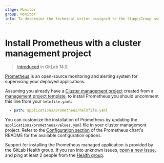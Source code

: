 ```yaml
---
stage: Monitor
group: Monitor
info: To determine the technical writer assigned to the Stage/Group associated with this page, see https://about.gitlab.com/handbook/engineering/ux/technical-writing/#assignments
---
```


# Install Prometheus with a cluster management project

> [Introduced](https://gitlab.com/gitlab-org/project-templates/cluster-management/-/merge_requests/5) in GitLab 14.0.

[Prometheus](https://prometheus.io/docs/introduction/overview/) is an
open-source monitoring and alerting system for supervising your
deployed applications.

Assuming you already have a [Cluster management project](../../../../../user/clusters/management_project.md) created from a
[management project template](../../../../../user/clusters/management_project_template.md), to install Prometheus you should
uncomment this line from your `helmfile.yaml`:

```yaml
  - path: applications/prometheus/helmfile.yaml
```

You can customize the installation of Prometheus by updating the
`applications/prometheus/values.yaml` file in your cluster
management project. Refer to the
[Configuration section](https://github.com/helm/charts/tree/master/stable/prometheus#configuration)
of the Prometheus chart's README for the available configuration options.

Support for installing the Prometheus managed application is provided by the
GitLab Health group. If you run into unknown issues,
[open a new issue](https://gitlab.com/gitlab-org/gitlab/-/issues/new), and ping at
least 2 people from the [Health group](https://about.gitlab.com/handbook/product/categories/#health-group).
